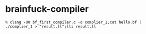 # brainfuck-compiler

```shell
% clang -O0 bf_first_compiler.c -o complier_1;cat hello.bf | ./complier_1 > "result.ll";lli result.ll
```
